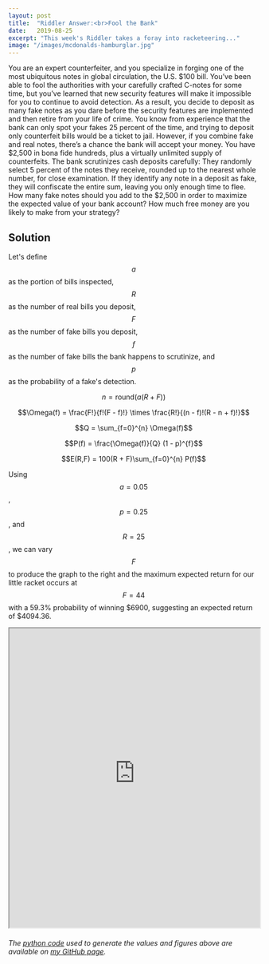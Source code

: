 ```yaml
---
layout: post
title:  "Riddler Answer:<br>Fool the Bank"
date:   2019-08-25
excerpt: "This week's Riddler takes a foray into racketeering..."
image: "/images/mcdonalds-hamburglar.jpg"
---
```


<head>
<meta name="twitter:card" content="summary_large_image">
<meta name="twitter:creator" content="@tefirman51">
<meta name="twitter:site" content="@tefirman51">
<meta name="twitter:title" content="Riddler Answer: Fool the Bank">
<meta name="twitter:description" content="This week's Riddler takes a foray into racketeering...">
<meta name="twitter:image:src" content="https://tefirman.github.io/images/mcdonalds-hamburglar.jpg">
<meta name="twitter:image:width" content="280">
<meta name="twitter:image:height" content="150">
<script src="/assets/js/jquery.min.js"></script> 

<!-- Global site tag (gtag.js) - Google Analytics -->
<script async src="https://www.googletagmanager.com/gtag/js?id=UA-141691742-15"></script>
<script>
  window.dataLayer = window.dataLayer || [];
  function gtag(){dataLayer.push(arguments);}
  gtag('js', new Date());

  gtag('config', 'UA-141691742-15');
</script>

</head>

<script src='https://cdnjs.cloudflare.com/ajax/libs/mathjax/2.7.5/MathJax.js?config=TeX-MML-AM_CHTML' async></script>

You are an expert counterfeiter, and you specialize in forging one of the most ubiquitous notes in global circulation, the U.S. $100 bill. You’ve been able to fool the authorities with your carefully crafted C-notes for some time, but you’ve learned that new security features will make it impossible for you to continue to avoid detection. As a result, you decide to deposit as many fake notes as you dare before the security features are implemented and then retire from your life of crime. You know from experience that the bank can only spot your fakes 25 percent of the time, and trying to deposit only counterfeit bills would be a ticket to jail. However, if you combine fake and real notes, there’s a chance the bank will accept your money. You have $2,500 in bona fide hundreds, plus a virtually unlimited supply of counterfeits. The bank scrutinizes cash deposits carefully: They randomly select 5 percent of the notes they receive, rounded up to the nearest whole number, for close examination. If they identify any note in a deposit as fake, they will confiscate the entire sum, leaving you only enough time to flee. How many fake notes should you add to the $2,500 in order to maximize the expected value of your bank account? How much free money are you likely to make from your strategy?

## Solution

Let's define $$a$$ as the portion of bills inspected, $$R$$ as the number of real bills you deposit, $$F$$ as the number of fake bills you deposit, $$f$$ as the number of fake bills the bank happens to scrutinize, and $$p$$ as the probability of a fake's detection.

$$n = \text{round}(a(R + F))$$

$$\Omega(f) = \frac{F!}{f!(F - f)!} \times \frac{R!}{(n - f)!(R - n + f)!}$$

$$Q = \sum_{f=0}^{n} \Omega(f)$$

$$P(f) = \frac{\Omega(f)}{Q} (1 - p)^{f}$$

$$E(R,F) = 100(R + F)\sum_{f=0}^{n} P(f)$$

Using $$a = 0.05$$, $$p = 0.25$$, and $$R = 25$$, we can vary $$F$$ to produce the graph to the right and the maximum expected return for our little racket occurs at $$F = 44$$ with a 59.3% probability of winning $6900, suggesting an expected return of $4094.36.

<iframe src="https://riddler-fool-the-bank.herokuapp.com/" height="600" width="100%"></iframe>

<h6>The <a href="https://github.com/tefirman/RiddlerCode/blob/master/Riddler_Aug25_Counterfeits.py">python code</a> used to generate the values and figures above are available on <a href="https://github.com/tefirman">my GitHub page</a>.


